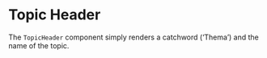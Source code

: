 # Topic Header

The `TopicHeader` component simply renders a catchword (‘Thema’) and the name of the topic.
